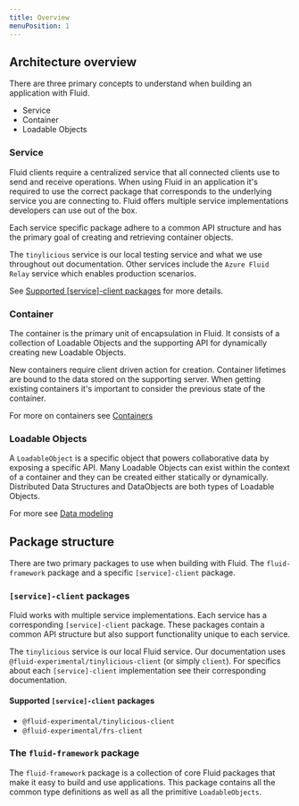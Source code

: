 ```yaml
---
title: Overview
menuPosition: 1
---
```


## Architecture overview

There are three primary concepts to understand when building an application with Fluid.

- Service
- Container
- Loadable Objects

### Service

Fluid clients require a centralized service that all connected clients use to send and receive operations. When using Fluid in an application it's required to use the correct package that corresponds to the underlying service you are connecting to. Fluid offers multiple service implementations developers can use out of the box.

Each service specific package adhere to a common API structure and has the primary goal of creating and retrieving container objects.

The `tinylicious` service is our local testing service and what we use throughout out documentation. Other services include the `Azure Fluid Relay` service which enables production scenarios.

See [Supported [service]-client packages](#Supported-`[service]-client`-packages) for more details.

### Container

The container is the primary unit of encapsulation in Fluid. It consists of a collection of Loadable Objects and the supporting API for dynamically creating new Loadable Objects.

New containers require client driven action for creation. Container lifetimes are bound to the data stored on the supporting server. When getting existing containers it's important to consider the previous state of the container.

For more on containers see [Containers](./containers.md)

### Loadable Objects

A `LoadableObject` is a specific object that powers collaborative data by exposing a specific API. Many Loadable Objects can exist within the context of a container and they can be created either statically or dynamically. Distributed Data Structures and DataObjects are both types of Loadable Objects.

For more see [Data modeling](./data-modeling.md)

## Package structure

There are two primary packages to use when building with Fluid. The `fluid-framework` package
and a specific `[service]-client` package.

### `[service]-client` packages

Fluid works with multiple service implementations. Each service has a corresponding `[service]-client` package. These packages contain a common API structure but also support functionality unique to each service.

The `tinylicious` service is our local Fluid service. Our documentation uses `@fluid-experimental/tinylicious-client` (or simply `client`). For specifics about each `[service]-client` implementation see their corresponding documentation.

#### Supported `[service]-client` packages

- `@fluid-experimental/tinylicious-client`
- `@fluid-experimental/frs-client`

### The `fluid-framework` package

The `fluid-framework` package is a collection of core Fluid packages that make it easy to build and use applications. This package contains all the common type definitions as well as all the primitive `LoadableObjects`.
